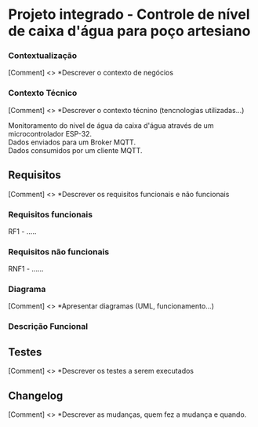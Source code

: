 # Projeto integrado - Controle de nível de caixa d'água para poço artesiano

### Contextualização
[Comment] <> *Descrever o contexto de negócios 

### Contexto Técnico
[Comment] <> *Descrever o contexto técnino (tencnologias utilizadas...)

Monitoramento do nivel de água da caixa d'água através de um microcontrolador ESP-32. <br>
Dados enviados para um Broker MQTT. <br>
Dados consumidos por um cliente MQTT. <br>

## Requisitos
[Comment] <> *Descrever os requisitos funcionais e não funcionais
### Requisitos funcionais
 RF1 - .....
 
### Requisitos não funcionais
 RNF1 - ......
 
### Diagrama
[Comment] <> *Apresentar diagramas (UML, funcionamento...)

### Descrição Funcional

## Testes
[Comment] <> *Descrever os testes a serem executados

## Changelog
[Comment] <> *Descrever as mudanças, quem fez a mudança e quando.
